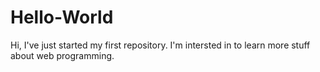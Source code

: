 # Hello-World

Hi, 
I've just started my first repository. I'm intersted in to learn more stuff about web programming.
